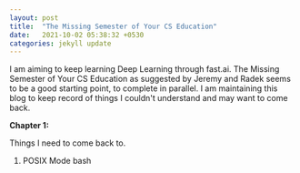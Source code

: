 ```yaml
---
layout: post
title:  "The Missing Semester of Your CS Education"
date:   2021-10-02 05:38:32 +0530
categories: jekyll update
---
```


I am aiming to keep learning Deep Learning through fast.ai. The Missing Semester of Your CS Education as suggested by Jeremy and Radek seems to be a good starting point, to complete in parallel. I am maintaining this blog to keep record of things I couldn't understand and may want to come back. 

<b>Chapter 1:</b> 

Things I need to come back to. 
<ol>
<li> POSIX Mode bash </ol>
